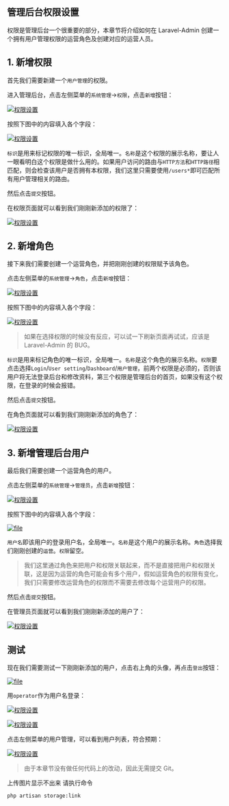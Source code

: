 ## 管理后台权限设置

权限是管理后台一个很重要的部分，本章节将介绍如何在 Laravel-Admin 创建一个拥有用户管理权限的运营角色及创建对应的运营人员。

## 1. 新增权限

首先我们需要新建一个`用户管理`的权限。

进入管理后台，点击左侧菜单的`系统管理`-&gt;`权限`，点击`新增`按钮：

[![](https://iocaffcdn.phphub.org/uploads/images/201904/18/5320/IzWsWUopVl.png!large "权限设置")](https://iocaffcdn.phphub.org/uploads/images/201904/18/5320/IzWsWUopVl.png!large)

按照下图中的内容填入各个字段：

[![](https://iocaffcdn.phphub.org/uploads/images/201904/18/5320/x1cWdtOq84.png!large "权限设置")](https://iocaffcdn.phphub.org/uploads/images/201904/18/5320/x1cWdtOq84.png!large)

`标识`是用来标记权限的唯一标识，全局唯一。`名称`是这个权限的展示名称，要让人一眼看明白这个权限是做什么用的。如果用户访问的路由与`HTTP方法`和`HTTP路径`相匹配，则会检查该用户是否拥有本权限，我们这里只需要使用`/users*`即可匹配所有用户管理相关的路由。

然后点击`提交`按钮。

在权限页面就可以看到我们刚刚新添加的权限了：

[![](https://iocaffcdn.phphub.org/uploads/images/201904/18/5320/UWZCP0geoo.png!large "权限设置")](https://iocaffcdn.phphub.org/uploads/images/201904/18/5320/UWZCP0geoo.png!large)

## 2. 新增角色

接下来我们需要创建一个运营角色，并把刚刚创建的权限赋予该角色。

点击左侧菜单的`系统管理`-&gt;`角色`，点击`新增`按钮：

[![](https://iocaffcdn.phphub.org/uploads/images/201904/18/5320/cd7gEjnEPM.png!large "权限设置")](https://iocaffcdn.phphub.org/uploads/images/201904/18/5320/cd7gEjnEPM.png!large)

按照下图中的内容填入各个字段：

[![](https://iocaffcdn.phphub.org/uploads/images/201904/18/5320/HKxCukoDWF.png!large "权限设置")](https://iocaffcdn.phphub.org/uploads/images/201904/18/5320/HKxCukoDWF.png!large)

> 如果在选择权限的时候没有反应，可以试一下刷新页面再试试，应该是 Laravel-Admin 的 BUG。

`标识`是用来标记角色的唯一标识，全局唯一。`名称`是这个角色的展示名称。`权限`要点击选择`Login`/`User setting`/`Dashboard`/`用户管理`，前两个权限是必须的，否则该用户将无法登录后台和修改资料，第三个权限是管理后台的首页，如果没有这个权限，在登录的时候会报错。

然后点击`提交`按钮。

在角色页面就可以看到我们刚刚新添加的角色了：

[![](https://iocaffcdn.phphub.org/uploads/images/201904/18/5320/XzLVEANyaM.png!large "权限设置")](https://iocaffcdn.phphub.org/uploads/images/201904/18/5320/XzLVEANyaM.png!large)

## 3. 新增管理后台用户

最后我们需要创建一个运营角色的用户。

点击左侧菜单的`系统管理`-&gt;`管理员`，点击`新增`按钮：

[![](https://iocaffcdn.phphub.org/uploads/images/201904/19/5320/OY9kqIllQu.png!large "权限设置")](https://iocaffcdn.phphub.org/uploads/images/201904/19/5320/OY9kqIllQu.png!large)

按照下图中的内容填入各个字段：

[![](https://iocaffcdn.phphub.org/uploads/images/201805/30/5320/JUGSJIIiQz.png?imageView2/2/w/1240/h/0 "file")](https://iocaffcdn.phphub.org/uploads/images/201805/30/5320/JUGSJIIiQz.png?imageView2/2/w/1240/h/0)

`用户名`即该用户的登录用户名，全局唯一。`名称`是这个用户的展示名称。`角色`选择我们刚刚创建的`运营`。`权限`留空。

> 我们这里通过角色来把用户和权限关联起来，而不是直接把用户和权限关联，这是因为运营的角色可能会有多个用户，假如运营角色的权限有变化，我们只需要修改运营角色的权限而不需要去修改每个运营用户的权限。

然后点击`提交`按钮。

在管理员页面就可以看到我们刚刚新添加的用户了：

[![](https://iocaffcdn.phphub.org/uploads/images/201904/19/5320/69s52noz11.png!large "权限设置")](https://iocaffcdn.phphub.org/uploads/images/201904/19/5320/69s52noz11.png!large)

## 测试

现在我们需要测试一下刚刚新添加的用户，点击右上角的头像，再点击`登出`按钮：

[![](https://iocaffcdn.phphub.org/uploads/images/201805/30/5320/uVkMIP2GFT.png?imageView2/2/w/1240/h/0 "file")](https://iocaffcdn.phphub.org/uploads/images/201805/30/5320/uVkMIP2GFT.png?imageView2/2/w/1240/h/0)

用`operator`作为用户名登录：

[![](https://iocaffcdn.phphub.org/uploads/images/201904/19/5320/oYPI41Ysqp.png!large "权限设置")](https://iocaffcdn.phphub.org/uploads/images/201904/19/5320/oYPI41Ysqp.png!large)

[![](https://iocaffcdn.phphub.org/uploads/images/201904/19/5320/dQ28LKFIdZ.png!large "权限设置")](https://iocaffcdn.phphub.org/uploads/images/201904/19/5320/dQ28LKFIdZ.png!large)

点击左侧菜单的用户管理，可以看到用户列表，符合预期：

[![](https://iocaffcdn.phphub.org/uploads/images/201904/19/5320/DuyOaEqu3T.png!large "权限设置")](https://iocaffcdn.phphub.org/uploads/images/201904/19/5320/DuyOaEqu3T.png!large)

> 由于本章节没有做任何代码上的改动，因此无需提交 Git。



上传图片显示不出来  请执行命令

```
php artisan storage:link
```




